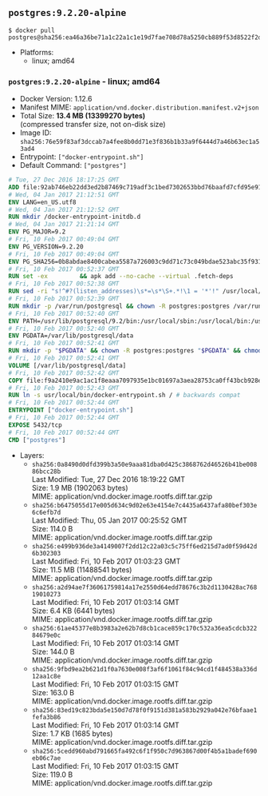 ## `postgres:9.2.20-alpine`

```console
$ docker pull postgres@sha256:ea46a36be71a1c22a1c1e19d7fae708d78a5250cb889f53d8522f2dd27d00178
```

-	Platforms:
	-	linux; amd64

### `postgres:9.2.20-alpine` - linux; amd64

-	Docker Version: 1.12.6
-	Manifest MIME: `application/vnd.docker.distribution.manifest.v2+json`
-	Total Size: **13.4 MB (13399270 bytes)**  
	(compressed transfer size, not on-disk size)
-	Image ID: `sha256:76e59f83af3dccab7a4fee8b0dd71e3f836b1b33a9f6444d7a46b63ec1a53ad4`
-	Entrypoint: `["docker-entrypoint.sh"]`
-	Default Command: `["postgres"]`

```dockerfile
# Tue, 27 Dec 2016 18:17:25 GMT
ADD file:92ab746eb22dd3ed2b87469c719adf3c1bed7302653bbd76baafd7cfd95e911e in / 
# Wed, 04 Jan 2017 21:12:51 GMT
ENV LANG=en_US.utf8
# Wed, 04 Jan 2017 21:12:52 GMT
RUN mkdir /docker-entrypoint-initdb.d
# Wed, 04 Jan 2017 21:21:14 GMT
ENV PG_MAJOR=9.2
# Fri, 10 Feb 2017 00:49:04 GMT
ENV PG_VERSION=9.2.20
# Fri, 10 Feb 2017 00:49:04 GMT
ENV PG_SHA256=0b8abdae8400cabea5587a726003c9dd71c73c049bdae523abc35f9312dd8f26
# Fri, 10 Feb 2017 00:52:37 GMT
RUN set -ex 		&& apk add --no-cache --virtual .fetch-deps 		ca-certificates 		openssl 		tar 		&& wget -O postgresql.tar.bz2 "https://ftp.postgresql.org/pub/source/v$PG_VERSION/postgresql-$PG_VERSION.tar.bz2" 	&& echo "$PG_SHA256 *postgresql.tar.bz2" | sha256sum -c - 	&& mkdir -p /usr/src/postgresql 	&& tar 		--extract 		--file postgresql.tar.bz2 		--directory /usr/src/postgresql 		--strip-components 1 	&& rm postgresql.tar.bz2 		&& apk add --no-cache --virtual .build-deps 		bison 		flex 		gcc 		libc-dev 		libedit-dev 		libxml2-dev 		libxslt-dev 		make 		openssl-dev 		perl 		util-linux-dev 		zlib-dev 		&& cd /usr/src/postgresql 	&& awk '$1 == "#define" && $2 == "DEFAULT_PGSOCKET_DIR" && $3 == "\"/tmp\"" { $3 = "\"/var/run/postgresql\""; print; next } { print }' src/include/pg_config_manual.h > src/include/pg_config_manual.h.new 	&& grep '/var/run/postgresql' src/include/pg_config_manual.h.new 	&& mv src/include/pg_config_manual.h.new src/include/pg_config_manual.h 	&& ./configure 		--enable-integer-datetimes 		--enable-thread-safety 		--enable-tap-tests 		--disable-rpath 		--with-uuid=e2fs 		--with-gnu-ld 		--with-pgport=5432 		--with-system-tzdata=/usr/share/zoneinfo 		--prefix=/usr/local 				--with-openssl 		--with-libxml 		--with-libxslt 	&& make -j "$(getconf _NPROCESSORS_ONLN)" world 	&& make install-world 	&& make -C contrib install 		&& runDeps="$( 		scanelf --needed --nobanner --recursive /usr/local 			| awk '{ gsub(/,/, "\nso:", $2); print "so:" $2 }' 			| sort -u 			| xargs -r apk info --installed 			| sort -u 	)" 	&& apk add --no-cache --virtual .postgresql-rundeps 		$runDeps 		bash 		su-exec 		tzdata 	&& apk del .fetch-deps .build-deps 	&& cd / 	&& rm -rf 		/usr/src/postgresql 		/usr/local/share/doc 		/usr/local/share/man 	&& find /usr/local -name '*.a' -delete
# Fri, 10 Feb 2017 00:52:38 GMT
RUN sed -ri "s!^#?(listen_addresses)\s*=\s*\S+.*!\1 = '*'!" /usr/local/share/postgresql/postgresql.conf.sample
# Fri, 10 Feb 2017 00:52:39 GMT
RUN mkdir -p /var/run/postgresql && chown -R postgres:postgres /var/run/postgresql && chmod g+s /var/run/postgresql
# Fri, 10 Feb 2017 00:52:40 GMT
ENV PATH=/usr/lib/postgresql/9.2/bin:/usr/local/sbin:/usr/local/bin:/usr/sbin:/usr/bin:/sbin:/bin
# Fri, 10 Feb 2017 00:52:40 GMT
ENV PGDATA=/var/lib/postgresql/data
# Fri, 10 Feb 2017 00:52:41 GMT
RUN mkdir -p "$PGDATA" && chown -R postgres:postgres "$PGDATA" && chmod 777 "$PGDATA" # this 777 will be replaced by 700 at runtime (allows semi-arbitrary "--user" values)
# Fri, 10 Feb 2017 00:52:41 GMT
VOLUME [/var/lib/postgresql/data]
# Fri, 10 Feb 2017 00:52:42 GMT
COPY file:f9a2410e9ac1ac1f8eaaa7097935e1bc01697a3aea28753ca0ff43bcb928e743 in /usr/local/bin/ 
# Fri, 10 Feb 2017 00:52:43 GMT
RUN ln -s usr/local/bin/docker-entrypoint.sh / # backwards compat
# Fri, 10 Feb 2017 00:52:44 GMT
ENTRYPOINT ["docker-entrypoint.sh"]
# Fri, 10 Feb 2017 00:52:44 GMT
EXPOSE 5432/tcp
# Fri, 10 Feb 2017 00:52:44 GMT
CMD ["postgres"]
```

-	Layers:
	-	`sha256:0a8490d0dfd399b3a50e9aaa81dba0d425c3868762d46526b41be00886bcc28b`  
		Last Modified: Tue, 27 Dec 2016 18:19:22 GMT  
		Size: 1.9 MB (1902063 bytes)  
		MIME: application/vnd.docker.image.rootfs.diff.tar.gzip
	-	`sha256:b6475055d17e005d634c9d02e63e4154e7c4435a6437afa80bef303e6c6efb7d`  
		Last Modified: Thu, 05 Jan 2017 00:25:52 GMT  
		Size: 114.0 B  
		MIME: application/vnd.docker.image.rootfs.diff.tar.gzip
	-	`sha256:e499b936de3a4149007f2dd12c22a03c5c75ff6ed215d7ad0f59d42d6b302303`  
		Last Modified: Fri, 10 Feb 2017 01:03:23 GMT  
		Size: 11.5 MB (11488541 bytes)  
		MIME: application/vnd.docker.image.rootfs.diff.tar.gzip
	-	`sha256:a2d94ae7f36061759814a17e2550d64edd78676c3b2d1130428ac76819010273`  
		Last Modified: Fri, 10 Feb 2017 01:03:14 GMT  
		Size: 6.4 KB (6441 bytes)  
		MIME: application/vnd.docker.image.rootfs.diff.tar.gzip
	-	`sha256:61ae45377e8b3983a2e62b7d8cb1cace859c170c532a36ea5cdcb32284679e0c`  
		Last Modified: Fri, 10 Feb 2017 01:03:14 GMT  
		Size: 144.0 B  
		MIME: application/vnd.docker.image.rootfs.diff.tar.gzip
	-	`sha256:9fbd9ea2b621d1f0a7630e008f3af6f1061f84c94cd1f484538a336d12aa1c8e`  
		Last Modified: Fri, 10 Feb 2017 01:03:15 GMT  
		Size: 163.0 B  
		MIME: application/vnd.docker.image.rootfs.diff.tar.gzip
	-	`sha256:83ed19c823bda5e150d7d78f0f9151d381a583b2929a042e76bfaae1fefa3b86`  
		Last Modified: Fri, 10 Feb 2017 01:03:14 GMT  
		Size: 1.7 KB (1685 bytes)  
		MIME: application/vnd.docker.image.rootfs.diff.tar.gzip
	-	`sha256:5cedd960abd791665fa492c6f1f950c7d963867d00f4b5a1badef690eb06c7ae`  
		Last Modified: Fri, 10 Feb 2017 01:03:15 GMT  
		Size: 119.0 B  
		MIME: application/vnd.docker.image.rootfs.diff.tar.gzip
